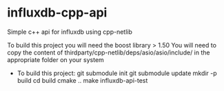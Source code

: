 # influxdb-cpp-api

Simple c++ api for influxdb using cpp-netlib

To build this project you will need the boost library > 1.50
You will need to copy the content of thirdparty/cpp-netlib/deps/asio/asio/include/ in the appropriate folder on your system

- To build this project:
git submodule init
git submodule update
mkdir -p build
cd build
cmake ..
make influxdb-api-test
